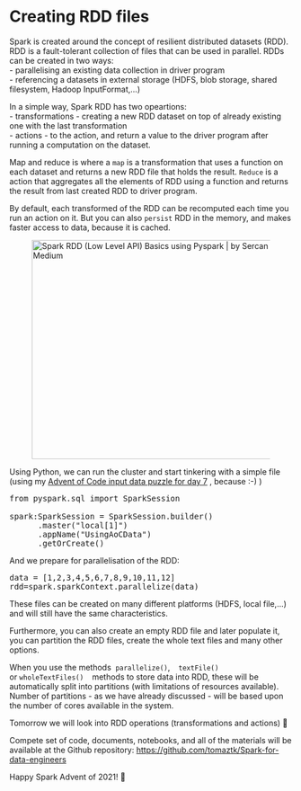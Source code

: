 # Creating RDD files

<!-- wp:paragraph -->
<p>Spark is created around the concept of resilient distributed datasets (RDD). RDD is a fault-tolerant collection of files that can be used in parallel. RDDs can be created in two ways:<br>- parallelising an existing data collection in driver program<br>- referencing a datasets in external storage (HDFS, blob storage, shared filesystem, Hadoop InputFormat,...)</p>
<!-- /wp:paragraph -->

<!-- wp:paragraph -->
<p>In a simple way, Spark RDD has two opeartions:<br>- transformations - creating a new RDD dataset on top of already existing one with the last transformation<br>- actions - to the action, and return a value to the driver program after running a computation on the dataset.</p>
<!-- /wp:paragraph -->

<!-- wp:paragraph -->
<p>Map and reduce is where a <code>map</code> is a transformation that uses a function on each dataset and returns a new RDD file that holds the result. <code>Reduce</code> is a action that aggregates all the elements of RDD using a function and returns the result from last created RDD to driver program.</p>
<!-- /wp:paragraph -->

<!-- wp:paragraph -->
<p>By default, each transformed of the RDD can be recomputed each time you run an action on it.  But you can also <code>persist</code> RDD in the memory, and makes faster access to data, because it is cached.</p>
<!-- /wp:paragraph -->

<!-- wp:image {"align":"center","width":622,"height":390} -->
<div class="wp-block-image"><figure class="aligncenter is-resized"><img src="https://miro.medium.com/max/1090/1*2uwvLC1HsWpOsmRw4ZOp2w.png" alt="Spark RDD (Low Level API) Basics using Pyspark | by Sercan Karagoz |  Analytics Vidhya | Medium" width="622" height="390"/></figure></div>
<!-- /wp:image -->

<!-- wp:paragraph -->
<p>Using Python, we can run the cluster and start tinkering with a simple file (using my <a rel="noreferrer noopener" href="https://adventofcode.com/2021/day/7" target="_blank">Advent of Code input data puzzle for day 7</a> , because :-) ) </p>
<!-- /wp:paragraph -->

<!-- wp:syntaxhighlighter/code {"language":"python"} -->
<pre class="wp-block-syntaxhighlighter-code">from pyspark.sql import SparkSession

spark:SparkSession = SparkSession.builder()
      .master("local[1]")
      .appName("UsingAoCData")
      .getOrCreate() </pre>
<!-- /wp:syntaxhighlighter/code -->

<!-- wp:paragraph -->
<p>And we prepare for parallelisation of the RDD:</p>
<!-- /wp:paragraph -->

<!-- wp:syntaxhighlighter/code -->
<pre class="wp-block-syntaxhighlighter-code">data = [1,2,3,4,5,6,7,8,9,10,11,12]
rdd=spark.sparkContext.parallelize(data)</pre>
<!-- /wp:syntaxhighlighter/code -->

<!-- wp:paragraph -->
<p>These files can be created on many different platforms (HDFS, local file,...) and will still have the same characteristics.</p>
<!-- /wp:paragraph -->

<!-- wp:paragraph -->
<p>Furthermore, you can also create an empty RDD file and later populate it, you can partition the RDD files, create the whole text files and many other options.</p>
<!-- /wp:paragraph -->

<!-- wp:paragraph -->
<p>When you use the methods &nbsp;<code>parallelize()</code>, &nbsp;<code> textFile()</code>&nbsp; or&nbsp;<code>wholeTextFiles() </code>&nbsp; methods to store data into  RDD, these will be automatically split into partitions (with limitations of resources available). Number of partitions - as we have already discussed - will be based upon the number of cores available in the system.</p>
<!-- /wp:paragraph -->

<!-- wp:paragraph -->
<p></p>
<!-- /wp:paragraph -->

<!-- wp:paragraph -->
<p>Tomorrow we will look into RDD operations (transformations and actions) 🙂</p>
<!-- /wp:paragraph -->

<!-- wp:paragraph -->
<p>Compete set of code, documents, notebooks, and all of the materials will be available at the Github repository:&nbsp;<a rel="noreferrer noopener" href="https://github.com/tomaztk/Spark-for-data-engineers" target="_blank">https://github.com/tomaztk/Spark-for-data-engineers</a></p>
<!-- /wp:paragraph -->

<!-- wp:paragraph -->
<p>Happy Spark Advent of 2021! 🙂</p>
<!-- /wp:paragraph -->